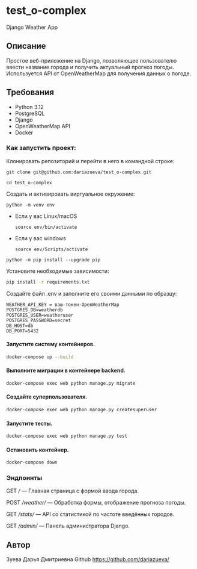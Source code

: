 # test_o-complex
Django Weather App

## Описание

Простое веб-приложение на Django, позволяющее пользователю ввести название города и получить актуальный прогноз погоды. Используется API от OpenWeatherMap для получения данных о погоде.

## Требования

- Python 3.12
- PostgreSQL
- Django
- OpenWeatherMap API
- Docker

### Как запустить проект:

Клонировать репозиторий и перейти в него в командной строке:

```
git clone git@github.com:dariazueva/test_o-complex.git
```

```
cd test_o-complex 
```

Cоздать и активировать виртуальное окружение:

```
python -m venv env
```

* Если у вас Linux/macOS

    ```
    source env/bin/activate
    ```

* Если у вас windows

    ```
    source env/Scripts/activate
    ```

```
python -m pip install --upgrade pip
```

Установите необходимые зависимости:

```bash
pip install -r requirements.txt
```

Создайте файл .env и заполните его своими данными по образцу:

```
WEATHER_API_KEY = ваш-токен-OpenWeatherMap
POSTGRES_DB=weatherdb
POSTGRES_USER=weatheruser
POSTGRES_PASSWORD=secret
DB_HOST=db
DB_PORT=5432
```

#### Запустите систему контейнеров.
```bash
docker-compose up --build
```
#### Выполните миграции в контейнере backend.
```bash
docker-compose exec web python manage.py migrate
```
#### Создайте суперпользователя.
```bash
docker-compose exec web python manage.py createsuperuser
```
#### Запустите тесты.
```bash
docker-compose exec web python manage.py test 
```
#### Остановить контейнер.
```bash
docker-compose down
```

### Эндпоинты

GET     */*             — Главная страница с формой ввода города.

POST    */weather/*     — Обработка формы, отображение прогноза погоды.

GET     */stats/*       — API со статистикой по частоте введённых городов.

GET     */admin/*       — Панель администратора Django.


## Автор
Зуева Дарья Дмитриевна
Github https://github.com/dariazueva/